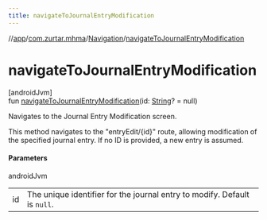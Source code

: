 ```yaml
---
title: navigateToJournalEntryModification
---
```

//[app](../../../index.html)/[com.zurtar.mhma](../index.html)/[Navigation](index.html)/[navigateToJournalEntryModification](navigate-to-journal-entry-modification.html)



# navigateToJournalEntryModification



[androidJvm]\
fun [navigateToJournalEntryModification](navigate-to-journal-entry-modification.html)(id: [String](https://kotlinlang.org/api/core/kotlin-stdlib/kotlin/-string/index.html)? = null)



Navigates to the Journal Entry Modification screen.



This method navigates to the &quot;entryEdit/{id}&quot; route, allowing modification of the specified journal entry. If no ID is provided, a new entry is assumed.



#### Parameters


androidJvm

| | |
|---|---|
| id | The unique identifier for the journal entry to modify. Default is `null`. |



